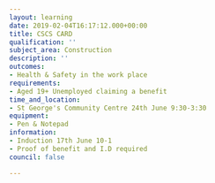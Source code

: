 ```yaml
---
layout: learning
date: 2019-02-04T16:17:12.000+00:00
title: CSCS CARD
qualification: ''
subject_area: Construction
description: ''
outcomes:
- Health & Safety in the work place
requirements:
- Aged 19+ Unemployed claiming a benefit
time_and_location:
- St George's Community Centre 24th June 9:30-3:30
equipment:
- Pen & Notepad
information:
- Induction 17th June 10-1
- Proof of benefit and I.D required
council: false

---
```

